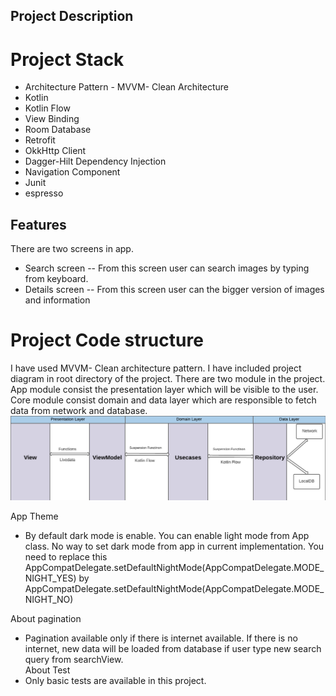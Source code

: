 ## Project Description

# Project Stack

- Architecture Pattern - MVVM- Clean Architecture
- Kotlin
- Kotlin Flow
- View Binding
- Room Database
- Retrofit
- OkkHttp Client
- Dagger-Hilt Dependency Injection
- Navigation Component
- Junit
- espresso

## Features

There are two screens in app.

- Search screen -- From this screen user can search images by typing from keyboard.
- Details screen -- From this screen user can the bigger version of images and information

# Project Code structure

I have used MVVM- Clean architecture pattern. I have included project diagram in root directory of
the project. There are two module in the project. App module consist the presentation layer which
will be visible to the user. Core module consist domain and data layer which are responsible to
fetch data from network and database.
![](project_architecture_diagram.png)

App Theme

- By default dark mode is enable. You can enable light mode from App class. No way to set dark mode
  from app in current implementation. You need to replace this
  AppCompatDelegate.setDefaultNightMode(AppCompatDelegate.MODE_NIGHT_YES)
  by AppCompatDelegate.setDefaultNightMode(AppCompatDelegate.MODE_NIGHT_NO)

About pagination

- Pagination available only if there is internet available. If there is no internet, new data will
  be loaded from database if user type new search query from searchView.  
  About Test
- Only basic tests are available in this project.

 
 

 
 
 
 
 
 
 
 

 
